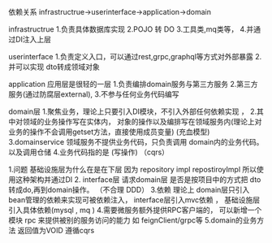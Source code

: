 依赖关系
infrastructrue->userinterface->application->domain

infrastructrue 
1.负责具体数据库实现 
2.POJO 转 DO 
3.工具类,mq类等，
4.并通过DI注入上层

userinterface 
1.负责定义入口，可以通过rest,grpc,graphql等方式对外部暴露
2.并可以实现 dto转成领域对象

application 应用层是很轻的一层
1.负责编排domain服务与第三方服务
2.第三方服务(通过防腐层external),
3.不参与任何业务代码编写

domain层 
1.聚焦业务，理论上只要引入DI模块，不引入外部任何依赖实现 ，
2.其中对领域的业务操作写在实体内， 对象的操作以及编排写在领域服务内(理论上对业务的操作不会调用getset方法，直接使用成员变量) (充血模型)
3.domainservice 领域服务不提供业务代码，只负责调用 domain内的业务代码。 以及调用仓储
4.业务代码指的是 (写操作) （cqrs）


1.问题
基础设施层为什么在是在下层
因为 repository impl  repostiroyImpl  所以使用这种架构并通过DI
2. interface层  请求domain层
是否是按项目中的方式把 dto转成do,再到domain操作。   （不合理 DDD）
3.依赖 理论上  domain层只引入 bean管理的依赖来实现可被依赖注入， interface层引入mvc依赖  ， 基础设施层引入具体依赖(mysql , mq )
4.需要微服务额外提供RPC客户端的， 可以新增一个模块 rpc 来提供被别的服务访问的能力 如 feignClient/grpc等
5.domain的业务方法  返回值为VOID  遵循cqrs

